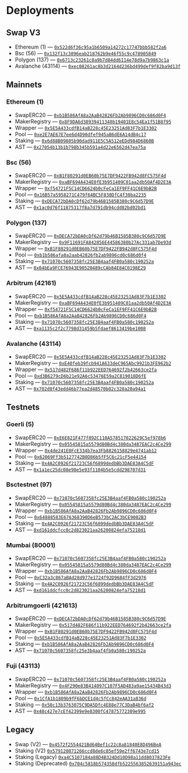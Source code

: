 # Deployments

## Swap V3

- Ethereum (1) — [`0x522d6f36c95a1b6509a14272c17747bbb582f2a6`](https://etherscan.io/address/0x522d6f36c95a1b6509a14272c17747bbb582f2a6#code)
- Bsc (56) — [`0x132f13c3896eab218762b9e46f55c9c478905849`](https://bscscan.com/address/0x132f13c3896eab218762b9e46f55c9c478905849#code)
- Polygon (137) — [`0x6713c23261c8a9b7d84dd6114e78d9a7b9863c1a`](https://polygonscan.com/address/0x6713c23261c8a9b7d84dd6114e78d9a7b9863c1a#code)
- Avalanche (43114) — [`0xec08261ac8b3d2164d236bd499def9f82ba9d13f`](https://snowtrace.io/address/0xec08261ac8b3d2164d236bd499def9f82ba9d13f#code)

## Mainnets

### Ethereum (1)

- SwapERC20 — [`0xb1B586AfA8a2AaB42826Fb2Ab9896CD0c686d0F4`](https://etherscan.io/address/0xb1B586AfA8a2AaB42826Fb2Ab9896CD0c686d0F4#code)
- MakerRegistry — [`0x8F9DA6d38939411340b19401E8c54Ea1f51B8f95`](https://etherscan.io/address/0x8F9DA6d38939411340b19401E8c54Ea1f51B8f95#code)
- Wrapper — [`0x5E5A433cdfB14aB228c45E23251Ad83F7b1E3302`](https://etherscan.io/address/0x5E5A433cdfB14aB228c45E23251Ad83F7b1E3302#code)
- Pool — [`0xe2E7AE67E7ee6d4D90dfef945aB6dE6A14dB4c17`](https://etherscan.io/address/0xe2E7AE67E7ee6d4D90dfef945aB6dE6A14dB4c17#code)
- Staking — [`0x6d88B09805b90dad911E5C5A512eEDd984D6860B`](https://etherscan.io/address/0x6d88B09805b90dad911E5C5A512eEDd984D6860B#code)
- AST — [`0x27054b13b1b798b345b591a4d22e6562d47ea75a`](https://etherscan.io/address/0x27054b13b1b798b345b591a4d22e6562d47ea75a#code)

### Bsc (56)

- SwapERC20 — [`0xB1F80291d0EB60b75E7DF9422FB942d8FC575F4d`](https://bscscan.com/address/0xB1F80291d0EB60b75E7DF9422FB942d8FC575F4d#code)
- MakerRegistry — [`0xaBF694A434E0fE3b951409C01aa2db50Af4D2E3A`](https://bscscan.com/address/0xaBF694A434E0fE3b951409C01aa2db50Af4D2E3A#code)
- Wrapper — [`0xf54721F5C14CD6624b0cFeCa1EF9FF41C6E9bB2B`](https://bscscan.com/address/0xf54721F5C14CD6624b0cFeCa1EF9FF41C6E9bB2B#code)
- Pool — [`0x16B57a5958271C479f64BC5F830DfC4f30ba2235`](https://bscscan.com/address/0x16B57a5958271C479f64BC5F830DfC4f30ba2235#code)
- Staking — [`0xDECA72bDA0cDf62d79b46B1585B380c9C6d57D9E`](https://bscscan.com/address/0xDECA72bDA0cDf62d79b46B1585B380c9C6d57D9E#code)
- AST — [`0x1ac0d76f11875317f8a7d791db94cdd82bd02bd1`](https://bscscan.com/address/0x1ac0d76f11875317f8a7d791db94cdd82bd02bd1#code)

### Polygon (137)

- SwapERC20 — [`0xDECA72bDA0cDf62d79b46B1585B380c9C6d57D9E`](https://polygonscan.com/address/0xDECA72bDA0cDf62d79b46B1585B380c9C6d57D9E#code)
- MakerRegistry — [`0x9F11691FA842856E44586380b27Ac331ab7De93d`](https://polygonscan.com/address/0x9F11691FA842856E44586380b27Ac331ab7De93d#code)
- Wrapper — [`0xB1F80291d0EB60b75E7DF9422FB942d8FC575F4d`](https://polygonscan.com/address/0xB1F80291d0EB60b75E7DF9422FB942d8FC575F4d#code)
- Pool — [`0xb1b586afa8a2aab42826fb2ab9896cd0c686d0f4`](https://polygonscan.com/address/0xb1b586afa8a2aab42826fb2ab9896cd0c686d0f4#code)
- Staking — [`0x71070c5607358fc25E3B4aaf4FB0a580c190252a`](https://polygonscan.com/address/0x71070c5607358fc25E3B4aaf4FB0a580c190252a#code)
- AST — [`0x04bEa9FCE76943E90520489cCAb84E84C0198E29`](https://polygonscan.com/address/0x04bEa9FCE76943E90520489cCAb84E84C0198E29#code)

### Arbitrum (42161)

- SwapERC20 — [`0x5E5A433cdfB14aB228c45E23251Ad83F7b1E3302`](https://arbiscan.io/address/0x5E5A433cdfB14aB228c45E23251Ad83F7b1E3302#code)
- MakerRegistry — [`0xaBF694A434E0fE3b951409C01aa2db50Af4D2E3A`](https://arbiscan.io/address/0xaBF694A434E0fE3b951409C01aa2db50Af4D2E3A#code)
- Wrapper — [`0xf54721F5C14CD6624b0cFeCa1EF9FF41C6E9bB2B`](https://arbiscan.io/address/0xf54721F5C14CD6624b0cFeCa1EF9FF41C6E9bB2B#code)
- Pool — [`0xb1B586AfA8a2AaB42826Fb2Ab9896CD0c686d0F4`](https://arbiscan.io/address/0xb1B586AfA8a2AaB42826Fb2Ab9896CD0c686d0F4#code)
- Staking — [`0x71070c5607358fc25E3B4aaf4FB0a580c190252a`](https://arbiscan.io/address/0x71070c5607358fc25E3B4aaf4FB0a580c190252a#code)
- AST — [`0xa1135c2f2c7798d31459b5fdaef8613419be1008`](https://arbiscan.io/address/0xa1135c2f2c7798d31459b5fdaef8613419be1008#code)

### Avalanche (43114)

- SwapERC20 — [`0x5E5A433cdfB14aB228c45E23251Ad83F7b1E3302`](https://snowtrace.io/address/0x5E5A433cdfB14aB228c45E23251Ad83F7b1E3302#code)
- MakerRegistry — [`0xE40feb39fcb941A633deC965Abc9921b3FE962b2`](https://snowtrace.io/address/0xE40feb39fcb941A633deC965Abc9921b3FE962b2#code)
- Wrapper — [`0x517d482F686f11b922EED764692f2b42663ce2fa`](https://snowtrace.io/address/0x517d482F686f11b922EED764692f2b42663ce2fa#code)
- Pool — [`0xd3B6279cD6b21e92A6c53476E59a2C819018D6fE`](https://snowtrace.io/address/0xd3B6279cD6b21e92A6c53476E59a2C819018D6fE#code)
- Staking — [`0x71070c5607358fc25E3B4aaf4FB0a580c190252a`](https://snowtrace.io/address/0x71070c5607358fc25E3B4aaf4FB0a580c190252a#code)
- AST — [`0x702d0f43edd46b77ea2d48570b02c328a20a94a1`](https://snowtrace.io/address/0x702d0f43edd46b77ea2d48570b02c328a20a94a1#code)

## Testnets

### Goerli (5)

- SwapERC20 — [`0xE6E821F477f892C110A578517022629C5ef978b6`](https://goerli.etherscan.io/address/0xE6E821F477f892C110A578517022629C5ef978b6#code)
- MakerRegistry — [`0x05545815a5579d80Bd4c380da3487EAC2c4Ce299`](https://goerli.etherscan.io/address/0x05545815a5579d80Bd4c380da3487EAC2c4Ce299#code)
- Wrapper — [`0x4de241E0FcE334b7ea3Fb8826158829e4741ab12`](https://goerli.etherscan.io/address/0x4de241E0FcE334b7ea3Fb8826158829e4741ab12#code)
- Pool — [`0x62069Ff3b5127742B0D86b5fF5C6c21cF5e44154`](https://goerli.etherscan.io/address/0x62069Ff3b5127742B0D86b5fF5C6c21cF5e44154#code)
- Staking — [`0x4A2C0926f21723C56f6899dedbBb3DAE83A4C5dF`](https://goerli.etherscan.io/address/0x4A2C0926f21723C56f6899dedbBb3DAE83A4C5dF#code)
- AST — [`0x1a1ec25dc08e98e5e93f1104b5e5cdd298707d31`](https://goerli.etherscan.io/address/0x1a1ec25dc08e98e5e93f1104b5e5cdd298707d31#code)

### Bsctestnet (97)

- SwapERC20 — [`0x71070c5607358fc25E3B4aaf4FB0a580c190252a`](https://testnet.bscscan.com/address/0x71070c5607358fc25E3B4aaf4FB0a580c190252a#code)
- MakerRegistry — [`0x05545815a5579d80Bd4c380da3487EAC2c4Ce299`](https://testnet.bscscan.com/address/0x05545815a5579d80Bd4c380da3487EAC2c4Ce299#code)
- Wrapper — [`0xb1B586AfA8a2AaB42826Fb2Ab9896CD0c686d0F4`](https://testnet.bscscan.com/address/0xb1B586AfA8a2AaB42826Fb2Ab9896CD0c686d0F4#code)
- Pool — [`0x64888583E676368390D6eB573bC2AC3bCE9002B3`](https://testnet.bscscan.com/address/0x64888583E676368390D6eB573bC2AC3bCE9002B3#code)
- Staking — [`0x4A2C0926f21723C56f6899dedbBb3DAE83A4C5dF`](https://testnet.bscscan.com/address/0x4A2C0926f21723C56f6899dedbBb3DAE83A4C5dF#code)
- AST — [`0xd161ddcfcc0c2d823021aa26200824efa75218d1`](https://testnet.bscscan.com/address/0xd161ddcfcc0c2d823021aa26200824efa75218d1#code)

### Mumbai (80001)

- SwapERC20 — [`0x71070c5607358fc25E3B4aaf4FB0a580c190252a`](https://mumbai.polygonscan.com/address/0x71070c5607358fc25E3B4aaf4FB0a580c190252a#code)
- MakerRegistry — [`0x05545815a5579d80Bd4c380da3487EAC2c4Ce299`](https://mumbai.polygonscan.com/address/0x05545815a5579d80Bd4c380da3487EAC2c4Ce299#code)
- Wrapper — [`0xb1B586AfA8a2AaB42826Fb2Ab9896CD0c686d0F4`](https://mumbai.polygonscan.com/address/0xb1B586AfA8a2AaB42826Fb2Ab9896CD0c686d0F4#code)
- Pool — [`0xC32a3c867aBAd28d977e1724f92D9684fF3d2976`](https://mumbai.polygonscan.com/address/0xC32a3c867aBAd28d977e1724f92D9684fF3d2976#code)
- Staking — [`0x4A2C0926f21723C56f6899dedbBb3DAE83A4C5dF`](https://mumbai.polygonscan.com/address/0x4A2C0926f21723C56f6899dedbBb3DAE83A4C5dF#code)
- AST — [`0xd161ddcfcc0c2d823021aa26200824efa75218d1`](https://mumbai.polygonscan.com/address/0xd161ddcfcc0c2d823021aa26200824efa75218d1#code)

### Arbitrumgoerli (421613)

- SwapERC20 — [`0xDECA72bDA0cDf62d79b46B1585B380c9C6d57D9E`](https://goerli.arbiscan.io/address/0xDECA72bDA0cDf62d79b46B1585B380c9C6d57D9E#code)
- MakerRegistry — [`0x517d482F686f11b922EED764692f2b42663ce2fa`](https://goerli.arbiscan.io/address/0x517d482F686f11b922EED764692f2b42663ce2fa#code)
- Wrapper — [`0xB1F80291d0EB60b75E7DF9422FB942d8FC575F4d`](https://goerli.arbiscan.io/address/0xB1F80291d0EB60b75E7DF9422FB942d8FC575F4d#code)
- Pool — [`0x5E5A433cdfB14aB228c45E23251Ad83F7b1E3302`](https://goerli.arbiscan.io/address/0x5E5A433cdfB14aB228c45E23251Ad83F7b1E3302#code)
- Staking — [`0xb1B586AfA8a2AaB42826Fb2Ab9896CD0c686d0F4`](https://goerli.arbiscan.io/address/0xb1B586AfA8a2AaB42826Fb2Ab9896CD0c686d0F4#code)
- AST — [`0x71070c5607358fc25e3b4aaf4fb0a580c190252a`](https://goerli.arbiscan.io/address/0x71070c5607358fc25e3b4aaf4fb0a580c190252a#code)

### Fuji (43113)

- SwapERC20 — [`0x71070c5607358fc25E3B4aaf4FB0a580c190252a`](https://testnet.snowtrace.io/address/0x71070c5607358fc25E3B4aaf4FB0a580c190252a#code)
- MakerRegistry — [`0x4F290e83B414097C107F5AD483a9ae15434B43d3`](https://testnet.snowtrace.io/address/0x4F290e83B414097C107F5AD483a9ae15434B43d3#code)
- Wrapper — [`0xb1B586AfA8a2AaB42826Fb2Ab9896CD0c686d0F4`](https://testnet.snowtrace.io/address/0xb1B586AfA8a2AaB42826Fb2Ab9896CD0c686d0F4#code)
- Pool — [`0x1CfA1b1809b9fF6bDCE1d4c5fCc842eAA31a836d`](https://testnet.snowtrace.io/address/0x1CfA1b1809b9fF6bDCE1d4c5fCc842eAA31a836d#code)
- Staking — [`0x50c13b3763075C9DA5Dfc4E88e77C3DaB4bf6af2`](https://testnet.snowtrace.io/address/0x50c13b3763075C9DA5Dfc4E88e77C3DaB4bf6af2#code)
- AST — [`0x48c427e7cEf42399e9e8300fC47875772309e995`](https://testnet.snowtrace.io/address/0x48c427e7cEf42399e9e8300fC47875772309e995#code)

## Legacy

- Swap (V2) — [`0x4572f2554421Bd64Bef1c22c8a81840E8D496BeA`](https://etherscan.io/address/0x4572f2554421Bd64Bef1c22c8a81840E8D496BeA#code)
- Staking (V2) [`0x579120871266ccd8de6c85ef59e2ff6743e7cd15`](https://etherscan.io/address/0x579120871266ccd8de6c85ef59e2ff6743e7cd15#code)
- Staking (Legacy) [`0xa4C5107184a88D4B324Dd10D98a11dd8037823Fe`](https://etherscan.io/address/0xa4C5107184a88D4B324Dd10D98a11dd8037823Fe#code)
- Staking (Deprecated) [`0x704c5818b574358dfb5225563852639151a943ec`](https://etherscan.io/address/0x704c5818b574358dfb5225563852639151a943ec#code)
